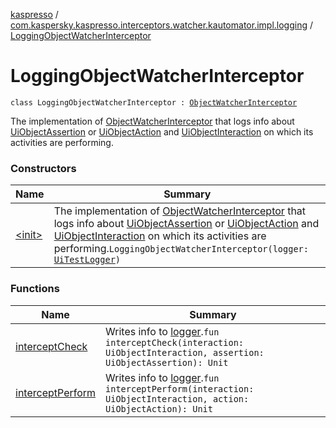 [kaspresso](../../index.md) / [com.kaspersky.kaspresso.interceptors.watcher.kautomator.impl.logging](../index.md) / [LoggingObjectWatcherInterceptor](./index.md)

# LoggingObjectWatcherInterceptor

`class LoggingObjectWatcherInterceptor : `[`ObjectWatcherInterceptor`](../../com.kaspersky.kaspresso.interceptors.watcher.kautomator/-object-watcher-interceptor.md)

The implementation of [ObjectWatcherInterceptor](../../com.kaspersky.kaspresso.interceptors.watcher.kautomator/-object-watcher-interceptor.md) that logs info about [UiObjectAssertion](#) or [UiObjectAction](#)
and [UiObjectInteraction](#) on which its activities are performing.

### Constructors

| Name | Summary |
|---|---|
| [&lt;init&gt;](-init-.md) | The implementation of [ObjectWatcherInterceptor](../../com.kaspersky.kaspresso.interceptors.watcher.kautomator/-object-watcher-interceptor.md) that logs info about [UiObjectAssertion](#) or [UiObjectAction](#) and [UiObjectInteraction](#) on which its activities are performing.`LoggingObjectWatcherInterceptor(logger: `[`UiTestLogger`](../../com.kaspersky.kaspresso.logger/-ui-test-logger.md)`)` |

### Functions

| Name | Summary |
|---|---|
| [interceptCheck](intercept-check.md) | Writes info to [logger](#).`fun interceptCheck(interaction: UiObjectInteraction, assertion: UiObjectAssertion): Unit` |
| [interceptPerform](intercept-perform.md) | Writes info to [logger](#).`fun interceptPerform(interaction: UiObjectInteraction, action: UiObjectAction): Unit` |

